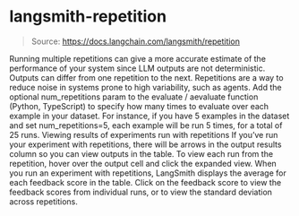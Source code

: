 # langsmith-repetition

> Source: https://docs.langchain.com/langsmith/repetition

Running multiple repetitions can give a more accurate estimate of the performance of your system since LLM outputs are not deterministic. Outputs can differ from one repetition to the next. Repetitions are a way to reduce noise in systems prone to high variability, such as agents.
Add the optional num_repetitions param to the evaluate / aevaluate function (Python, TypeScript) to specify how many times to evaluate over each example in your dataset. For instance, if you have 5 examples in the dataset and set num_repetitions=5, each example will be run 5 times, for a total of 25 runs.
Viewing results of experiments run with repetitions
If you’ve run your experiment with repetitions, there will be arrows in the output results column so you can view outputs in the table. To view each run from the repetition, hover over the output cell and click the expanded view. When you run an experiment with repetitions, LangSmith displays the average for each feedback score in the table. Click on the feedback score to view the feedback scores from individual runs, or to view the standard deviation across repetitions.